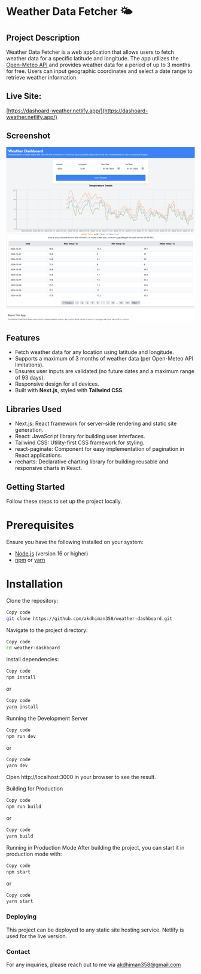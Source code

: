 # Weather Data Fetcher 🌤️

## Project Description
Weather Data Fetcher is a web application that allows users to fetch weather data for a specific latitude and longitude. The app utilizes the [Open-Meteo API](https://open-meteo.com/) and provides weather data for a period of up to 3 months for free. Users can input geographic coordinates and select a date range to retrieve weather information.

## Live Site: 
[https://dashoard-weather.netlify.app/](https://dashoard-weather.netlify.app/)

## Screenshot
![Dashboard Screenshot](Screenshot1.png)
![Dashboard Screenshot](Screenshot2.png)

## Features
- Fetch weather data for any location using latitude and longitude.
- Supports a maximum of 3 months of weather data (per Open-Meteo API limitations).
- Ensures user inputs are validated (no future dates and a maximum range of 93 days).
- Responsive design for all devices.
- Built with **Next.js**, styled with **Tailwind CSS**.

## Libraries Used
- Next.js: React framework for server-side rendering and static site generation.
- React: JavaScript library for building user interfaces.
- Tailwind CSS: Utility-first CSS framework for styling.
- react-paginate: Component for easy implementation of pagination in React applications.
- recharts: Declarative charting library for building reusable and responsive charts in React.


## Getting Started
Follow these steps to set up the project locally.

# Prerequisites

Ensure you have the following installed on your system:

- [Node.js](https://nodejs.org/) (version 16 or higher)
- [npm](https://www.npmjs.com/) or [yarn](https://yarnpkg.com/)


# Installation
Clone the repository:
```bash
Copy code
git clone https://github.com/akdhiman358/weather-dashboard.git
```
Navigate to the project directory:
```bash
Copy code
cd weather-dashboard
```
Install dependencies:
```bash
Copy code
npm install
```
or
```bash
Copy code
yarn install
```
Running the Development Server
```bash
Copy code
npm run dev
```
or

```bash
Copy code
yarn dev
```
Open http://localhost:3000 in your browser to see the result.

Building for Production
```bash
Copy code
npm run build
```
or

```bash
Copy code
yarn build
```
Running in Production Mode
After building the project, you can start it in production mode with:

```bash
Copy code
npm start
```
or

```bash
Copy code
yarn start
```
### Deploying
This project can be deployed to any static site hosting service. Netlify is used for the live version.


### Contact
For any inquiries, please reach out to me via akdhiman358@gmail.com
